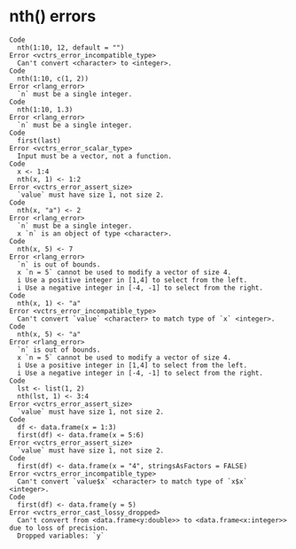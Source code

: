 # nth() errors

    Code
      nth(1:10, 12, default = "")
    Error <vctrs_error_incompatible_type>
      Can't convert <character> to <integer>.
    Code
      nth(1:10, c(1, 2))
    Error <rlang_error>
      `n` must be a single integer.
    Code
      nth(1:10, 1.3)
    Error <rlang_error>
      `n` must be a single integer.
    Code
      first(last)
    Error <vctrs_error_scalar_type>
      Input must be a vector, not a function.
    Code
      x <- 1:4
      nth(x, 1) <- 1:2
    Error <vctrs_error_assert_size>
      `value` must have size 1, not size 2.
    Code
      nth(x, "a") <- 2
    Error <rlang_error>
      `n` must be a single integer.
      x `n` is an object of type <character>.
    Code
      nth(x, 5) <- 7
    Error <rlang_error>
      `n` is out of bounds.
      x `n = 5` cannot be used to modify a vector of size 4.
      i Use a positive integer in [1,4] to select from the left.
      i Use a negative integer in [-4, -1] to select from the right.
    Code
      nth(x, 1) <- "a"
    Error <vctrs_error_incompatible_type>
      Can't convert `value` <character> to match type of `x` <integer>.
    Code
      nth(x, 5) <- "a"
    Error <rlang_error>
      `n` is out of bounds.
      x `n = 5` cannot be used to modify a vector of size 4.
      i Use a positive integer in [1,4] to select from the left.
      i Use a negative integer in [-4, -1] to select from the right.
    Code
      lst <- list(1, 2)
      nth(lst, 1) <- 3:4
    Error <vctrs_error_assert_size>
      `value` must have size 1, not size 2.
    Code
      df <- data.frame(x = 1:3)
      first(df) <- data.frame(x = 5:6)
    Error <vctrs_error_assert_size>
      `value` must have size 1, not size 2.
    Code
      first(df) <- data.frame(x = "4", stringsAsFactors = FALSE)
    Error <vctrs_error_incompatible_type>
      Can't convert `value$x` <character> to match type of `x$x` <integer>.
    Code
      first(df) <- data.frame(y = 5)
    Error <vctrs_error_cast_lossy_dropped>
      Can't convert from <data.frame<y:double>> to <data.frame<x:integer>> due to loss of precision.
      Dropped variables: `y`

